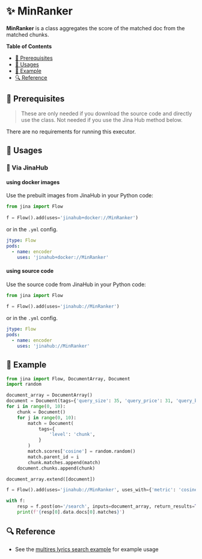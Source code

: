 # ✨ MinRanker

**MinRanker** is a class aggregates the score of the matched doc from the matched chunks.

<!-- START doctoc generated TOC please keep comment here to allow auto update -->
<!-- DON'T EDIT THIS SECTION, INSTEAD RE-RUN doctoc TO UPDATE -->
**Table of Contents**

- [🌱 Prerequisites](#-prerequisites)
- [🚀 Usages](#-usages)
- [🎉️ Example](#%EF%B8%8F-example)
- [🔍️ Reference](#%EF%B8%8F-reference)

<!-- END doctoc generated TOC please keep comment here to allow auto update -->

## 🌱 Prerequisites

> These are only needed if you download the source code and directly use the class. Not needed if you use the Jina Hub method below.  

There are no requirements for running this executor.

## 🚀 Usages

### 🚚 Via JinaHub

#### using docker images
Use the prebuilt images from JinaHub in your Python code: 

```python
from jina import Flow
	
f = Flow().add(uses='jinahub+docker://MinRanker')
```

or in the `.yml` config.
	
```yaml
jtype: Flow
pods:
  - name: encoder
    uses: 'jinahub+docker://MinRanker'
```

#### using source code
Use the source code from JinaHub in your Python code:

```python
from jina import Flow
	
f = Flow().add(uses='jinahub://MinRanker')
```

or in the `.yml` config.

```yaml
jtype: Flow
pods:
  - name: encoder
    uses: 'jinahub://MinRanker'
```
	

## 🎉️ Example 

```python
from jina import Flow, DocumentArray, Document
import random

document_array = DocumentArray()
document = Document(tags={'query_size': 35, 'query_price': 31, 'query_brand': 1})
for i in range(0, 10):
    chunk = Document()
    for j in range(0, 10):
        match = Document(
            tags={
                'level': 'chunk',
            }
        )
        match.scores['cosine'] = random.random()
        match.parent_id = i
        chunk.matches.append(match)
    document.chunks.append(chunk)

document_array.extend([document])

f = Flow().add(uses='jinahub://MinRanker', uses_with={'metric': 'cosine'})

with f:
    resp = f.post(on='/search', inputs=document_array, return_results=True)
    print(f'{resp[0].data.docs[0].matches}')

```


## 🔍️ Reference
- See the [multires lyrics search example](https://github.com/jina-ai/examples/tree/master/multires-lyrics-search) for example usage
